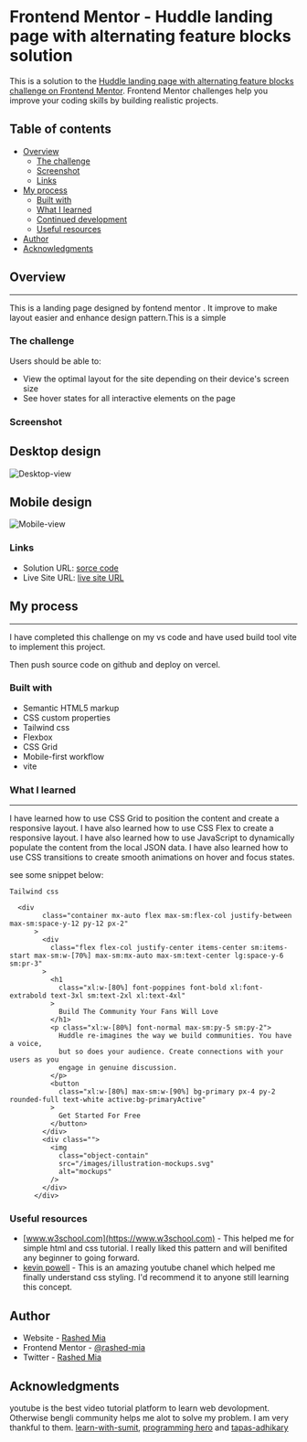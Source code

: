 # Frontend Mentor - Huddle landing page with alternating feature blocks solution

This is a solution to the [Huddle landing page with alternating feature blocks challenge on Frontend Mentor](https://www.frontendmentor.io/challenges/huddle-landing-page-with-alternating-feature-blocks-5ca5f5981e82137ec91a5100). Frontend Mentor challenges help you improve your coding skills by building realistic projects. 

## Table of contents

- [Overview](#overview)
  - [The challenge](#the-challenge)
  - [Screenshot](#screenshot)
  - [Links](#links)
- [My process](#my-process)
  - [Built with](#built-with)
  - [What I learned](#what-i-learned)
  - [Continued development](#continued-development)
  - [Useful resources](#useful-resources)
- [Author](#author)
- [Acknowledgments](#acknowledgments)


## Overview
---

This is a landing page designed by fontend mentor . It improve to make layout  easier and enhance design pattern.This is a simple 

### The challenge

Users should be able to:

- View the optimal layout for the site depending on their device's screen size
- See hover states for all interactive elements on the page

### Screenshot


Desktop design
---

![Desktop-view](public/screenshot/desktop-view.png)

Mobile design
---

![Mobile-view](public/screenshot/mobile-view.png)



### Links


- Solution URL: [sorce code](https://github.com/rashed-mia/huddle-landing-page.git)
- Live Site URL: [ live site URL](https://huddle-landing-page-gamma-virid.vercel.app/)

## My process
---

I have completed this challenge on my vs code and have used build tool vite to implement this project.

Then push source code on github and deploy on vercel.

### Built with


- Semantic HTML5 markup
- CSS custom properties
- Tailwind css
- Flexbox
- CSS Grid
- Mobile-first workflow
- vite

### What I learned
---

I have learned how to use CSS Grid to position the content and create a responsive layout. I have also learned how to use CSS Flex to create a responsive layout. I have also learned how to use JavaScript to dynamically populate the content from the local JSON data. I have also learned how to use CSS transitions to create smooth animations on hover and focus states.

 see some snippet below:

``` 
Tailwind css

  <div
        class="container mx-auto flex max-sm:flex-col justify-between max-sm:space-y-12 py-12 px-2"
      >
        <div
          class="flex flex-col justify-center items-center sm:items-start max-sm:w-[70%] max-sm:mx-auto max-sm:text-center lg:space-y-6 sm:pr-3"
        >
          <h1
            class="xl:w-[80%] font-poppines font-bold xl:font-extrabold text-3xl sm:text-2xl xl:text-4xl"
          >
            Build The Community Your Fans Will Love
          </h1>
          <p class="xl:w-[80%] font-normal max-sm:py-5 sm:py-2">
            Huddle re-imagines the way we build communities. You have a voice,
            but so does your audience. Create connections with your users as you
            engage in genuine discussion.
          </p>
          <button
            class="xl:w-[80%] max-sm:w-[90%] bg-primary px-4 py-2 rounded-full text-white active:bg-primaryActive"
          >
            Get Started For Free
          </button>
        </div>
        <div class="">
          <img
            class="object-contain"
            src="/images/illustration-mockups.svg"
            alt="mockups"
          />
        </div>
      </div>
```




### Useful resources

- [www.w3school.com](https://www.w3school.com) - This helped me for simple html and css  tutorial. I really liked this pattern and will benifited any beginner to going forward.
- [kevin powell](https://www.youtube.com/@KevinPowell) - This is an amazing youtube chanel which helped me finally understand css styling. I'd recommend it to anyone still learning this concept.



## Author

- Website - [Rashed Mia](https://web-develop-kickstart-2.vercel.app/)
- Frontend Mentor - [@rashed-mia](https://www.frontendmentor.io/profile/rashed-mia)
- Twitter - [Rashed Mia](https://x.com/RashedM17428627)


## Acknowledgments
youtube is the best video tutorial platform to learn web devolopment. Otherwise bengli community helps me alot to solve my problem. I am very thankful to them. [learn-with-sumit](https://learnwithsumit.com/), [programming hero](https://web.programming-hero.com/home) and [tapas-adhikary](https://www.youtube.com/@tapascript-bangla)
